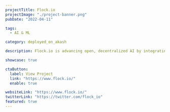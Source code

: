 ```yaml
---
projectTitle: Flock.io
projectImage: "./project-banner.png"
pubDate: "2022-04-11"

tags:
  - AI & ML

category: deployed_on_akash

description: Flock.io is advancing open, decentralized AI by integrating with Akash's Supercloud, making it simple for developers to access high-performance compute for training AI models.

showcase: true

ctaButton:
  label: View Project
  link: "https://www.flock.io/"
  enable: true

websiteLink: "https://www.flock.io/"
twitterLink: "https://twitter.com/flock_io"
featured: true
---
```

